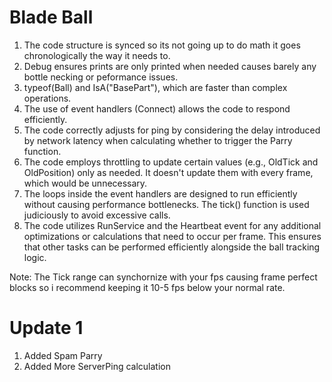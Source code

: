 # Blade Ball
1. The code structure is synced so its not going up to do math it goes chronologically the way it needs to.
2. Debug ensures prints are only printed when needed causes barely any bottle necking or peformance issues.
3. typeof(Ball) and IsA("BasePart"), which are faster than complex operations.
4. The use of event handlers (Connect) allows the code to respond efficiently.
5. The code correctly adjusts for ping by considering the delay introduced by network latency when calculating whether to trigger the Parry function.
6. The code employs throttling to update certain values (e.g., OldTick and OldPosition) only as needed. It doesn't update them with every frame, which would be unnecessary.
7. The loops inside the event handlers are designed to run efficiently without causing performance bottlenecks. The tick() function is used judiciously to avoid excessive calls.
8. The code utilizes RunService and the Heartbeat event for any additional optimizations or calculations that need to occur per frame. This ensures that other tasks can be performed efficiently alongside the ball tracking logic.

Note: The Tick range can synchornize with your fps causing frame perfect blocks so i recommend keeping it 10-5 fps below your normal rate.

# Update 1
1. Added Spam Parry
2. Added More ServerPing calculation
